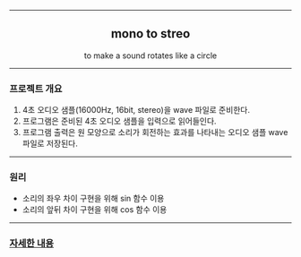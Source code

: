 ------------------------------

<h2 align="center">mono to streo</h2>

<p align="center">
  to make a sound rotates like a circle
</p>

------------------------------

### 프로젝트 개요
1. 4초 오디오 샘플(16000Hz, 16bit, stereo)을 wave 파일로 준비한다.
2. 프로그램은 준비된 4초 오디오 샘플을 입력으로 읽어들인다.
3. 프로그램 출력은 원 모양으로 소리가 회전하는 효과를 나타내는 오디오 샘플 wave 파일로 저장된다.

------------------------------

### 원리
- 소리의 좌우 차이 구현을 위해 sin 함수 이용
- 소리의 앞뒤 차이 구현을 위해 cos 함수 이용

------------------------------

### [**자세한 내용**](https://github.com/hhyein/project-monotostreo/wiki)
